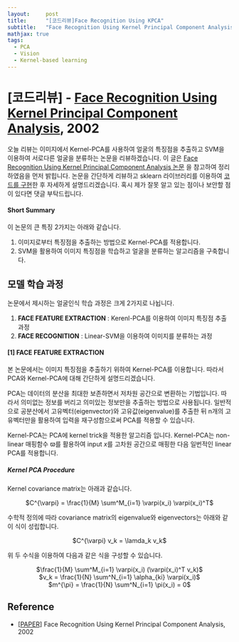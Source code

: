 ```yaml
---
layout:     post
title:      "[코드리뷰]Face Recognition Using KPCA"
subtitle:   "Face Recognition Using Kernel Principal Component Analysis"
mathjax: true
tags:
  - PCA
  - Vision
  - Kernel-based learning
---
```


# [코드리뷰] - [Face Recognition Using Kernel Principal Component Analysis](https://arxiv.org/abs/1207.3538), 2002

오늘 리뷰는 이미지에서 Kernel-PCA를 사용하여 얼굴의 특징점을 추출하고 SVM을 이용하여 서로다른 얼굴을 분류하는 논문을 리뷰하겠습니다.
이 글은 [Face Recognition Using Kernel Principal Component Analysis 논문](https://arxiv.org/abs/1502.04681) 을 참고하여 정리하였음을 먼저 밝힙니다.
논문을 간단하게 리뷰하고 sklearn 라이브러리를 이용하여 <u>코드를 구현</u>한 후 자세하게 설명드리겠습니다.
혹시 제가 잘못 알고 있는 점이나 보안할 점이 있다면 댓글 부탁드립니다.

#### Short Summary
이 논문의 큰 특징 2가지는 아래와 같습니다.

1. 이미지로부터 특징점을 추출하는 방법으로 Kernel-PCA를 적용합니다.
2. SVM을 활용하여 이미지 특징점을 학습하고 얼굴을 분류하는 알고리즘을 구축합니다. 

## 모델 학습 과정
논문에서 제시하는 얼굴인식 학습 과정은 크게 2가지로 나뉩니다.
1. **FACE FEATURE EXTRACTION** : Kerenl-PCA를 이용하여 이미지 특징점 추출과정
2. **FACE RECOGNITION** : Linear-SVM을 이용하여 이미지를 분류하는 과정

#### [1] FACE FEATURE EXTRACTION
본 논문에서는 이미지 특징점을 추출하기 위하여 Kernel-PCA를 이용합니다. 
따라서 PCA와 Kernel-PCA에 대해 간단하게 설명드리겠습니다.

PCA는 데이터의 분산을 최대한 보존하면서 저차원 공간으로 변환하는 기법입니다. 
따라서 의미없는 정보를 버리고 의미있는 정보만을 추출하는 방법으로 사용됩니다.
일반적으로 공분산에서 고유벡터(eigenvector)와 고유값(eigenvalue)를 추출한 뒤 n개의 고유벡터만을 활용하여 입력을 재구성함으로써 PCA를 적용할 수 있습니다.   

Kernel-PCA는 PCA에 kernel trick을 적용한 알고리즘 입니다.
Kernel-PCA는 non-linear 매핑함수 $\varpi$를 활용하여 input $x$를 고차원 공간으로 매핑한 다음 일번적인 linear PCA를 적용합니다.

##### Kernel PCA Procedure
Kernel covariance matrix는 아래과 같습니다.
<center>$C^{\varpi} = \frac{1}{M} \sum^M_{i=1} \varpi(x_i) \varpi(x_i)^T$</center>

수학적 정의에 따라 covariance matrix의 eigenvalue와 eigenvectors는 아래와 같이 식이 성립합니다.
<center>$C^{\varpi} v_k = \lamda_k v_k$</center>

위 두 수식을 이용하여 다음과 같은 식을 구성할 수 있습니다.
<center>$\frac{1}{M} \sum^M_{i=1} \varpi(x_i) (\varpi(x_i)^T v_k)$</center>
<center>$v_k = \frac{1}{N} \sum^N_{i=1} \alpha_{ki} \varpi(x_i)$</center>



<center>$m^{\pi} = \frac{1}{N} \sum^N_{i=1} \pi(x_i) = 0$</center>



## Reference
- [[PAPER]](https://arxiv.org/abs/1207.3538) Face Recognition Using Kernel Principal Component Analysis, 2002

